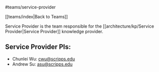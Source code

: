 #teams/service-provider

[[teams/index|Back to Teams]]

Service Provider is the team responsible for the [[architecture/kp/Service Provider|Service Provider]] knowledge provider.

## Service Provider PIs:

- Chunlei Wu: cwu@scripps.edu
- Andrew Su: asu@scripps.edu
